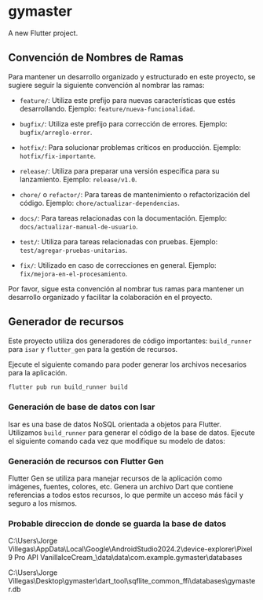 # gymaster

A new Flutter project.

## Convención de Nombres de Ramas

Para mantener un desarrollo organizado y estructurado en este proyecto, se sugiere seguir la siguiente convención al nombrar las ramas:

- `feature/`: Utiliza este prefijo para nuevas características que estés desarrollando. Ejemplo: `feature/nueva-funcionalidad`.

- `bugfix/`: Utiliza este prefijo para corrección de errores. Ejemplo: `bugfix/arreglo-error`.

- `hotfix/`: Para solucionar problemas críticos en producción. Ejemplo: `hotfix/fix-importante`.

- `release/`: Utiliza para preparar una versión específica para su lanzamiento. Ejemplo: `release/v1.0`.

- `chore/` o `refactor/`: Para tareas de mantenimiento o refactorización del código. Ejemplo: `chore/actualizar-dependencias`.

- `docs/`: Para tareas relacionadas con la documentación. Ejemplo: `docs/actualizar-manual-de-usuario`.

- `test/`: Utiliza para tareas relacionadas con pruebas. Ejemplo: `test/agregar-pruebas-unitarias`.

- `fix/`: Utilizado en caso de correcciones en general. Ejemplo: `fix/mejora-en-el-procesamiento`.

Por favor, sigue esta convención al nombrar tus ramas para mantener un desarrollo organizado y facilitar la colaboración en el proyecto.


## Generador de recursos 

Este proyecto utiliza dos generadores de código importantes: `build_runner` para `isar` y `flutter_gen` para la gestión de recursos.

Ejecute el siguiente comando para poder generar los archivos necesarios para la aplicación.

```bash
flutter pub run build_runner build
```

### Generación de base de datos con Isar

Isar es una base de datos NoSQL orientada a objetos para Flutter. Utilizamos `build_runner` para generar el código de la base de datos. Ejecute el siguiente comando cada vez que modifique su modelo de datos:


### Generación de recursos con Flutter Gen

Flutter Gen se utiliza para manejar recursos de la aplicación como imágenes, fuentes, colores, etc. Genera un archivo Dart que contiene referencias a todos estos recursos, lo que permite un acceso más fácil y seguro a los mismos.


### Probable direccion de donde se guarda la base de datos

C:\Users\Jorge Villegas\AppData\Local\Google\AndroidStudio2024.2\device-explorer\Pixel 9 Pro API VanillaIceCream\_\data\data\com.example.gymaster\databases

C:\Users\Jorge Villegas\Desktop\gymaster\dart_tool\sqflite_common_ffi\databases\gymaster.db